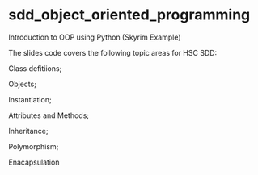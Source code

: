 # sdd_object_oriented_programming
Introduction to OOP using Python (Skyrim Example)

The slides code covers the following topic areas for HSC SDD:

  Class defitiions;

  Objects;

  Instantiation;

  Attributes and Methods;

  Inheritance;

  Polymorphism;

  Enacapsulation
